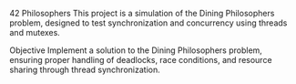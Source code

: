 42 Philosophers
This project is a simulation of the Dining Philosophers problem, designed to test synchronization and concurrency using threads and mutexes.

Objective
Implement a solution to the Dining Philosophers problem, ensuring proper handling of deadlocks, race conditions, and resource sharing through thread synchronization.
